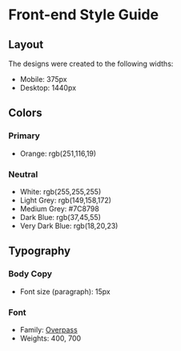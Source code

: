 # Front-end Style Guide

## Layout

The designs were created to the following widths:

- Mobile: 375px
- Desktop: 1440px

## Colors

### Primary

- Orange: rgb(251,116,19)

### Neutral

- White: rgb(255,255,255)
- Light Grey: rgb(149,158,172)
- Medium Grey: #7C8798
- Dark Blue: rgb(37,45,55)
- Very Dark Blue: rgb(18,20,23)

## Typography

### Body Copy

- Font size (paragraph): 15px

### Font

- Family: [Overpass](https://fonts.google.com/specimen/Overpass)
- Weights: 400, 700
